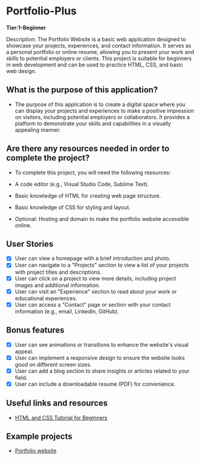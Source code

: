 # Portfolio-Plus

**Tier:1-Beginner**  

Description:
The Portfolio Website is a basic web application designed to showcase your projects, experiences, and contact information. It serves as a personal portfolio or online resume, allowing you to present your work and skills to potential employers or clients. This project is suitable for beginners in web development and can be used to practice HTML, CSS, and basic web design.


## What is the purpose of this application?
- The purpose of this application is to create a digital space where you can display your projects and experiences to make a positive impression on visitors, including potential employers or collaborators. It provides a platform to demonstrate your skills and capabilities in a visually appealing manner.


## Are there any resources needed in order to complete the project?
-   To complete this project, you will need the following resources:

-   A code editor (e.g., Visual Studio Code, Sublime Text).
-   Basic knowledge of HTML for creating web page structure.
-   Basic knowledge of CSS for styling and layout.
-   Optional: Hosting and domain to make the portfolio website accessible online.
    

## User Stories

-   [X] User can view a homepage with a brief introduction and photo.
-   [X] User can navigate to a "Projects" section to view a list of your projects with project titles and descriptions.
-   [X] User can click on a project to view more details, including project images and additional information.
-   [X] User can visit an "Experience" section to read about your work or educational experiences.
-   [X] User can access a "Contact" page or section with your contact information (e.g., email, LinkedIn, GitHub).

## Bonus features

-   [X] User can see animations or transitions to enhance the website's visual appeal.
-   [X] User can implement a responsive design to ensure the website looks good on different screen sizes.
-   [X] User can add a blog section to share insights or articles related to your field.
-   [X] User can include a downloadable resume (PDF) for convenience.

## Useful links and resources

-   [HTML and CSS Tutorial for Beginners](https://www.w3schools.com/html/)

## Example projects

-  [Portfolio website](https://codepen.io/Janvi-Choudhary/pen/qBLMWzG)
